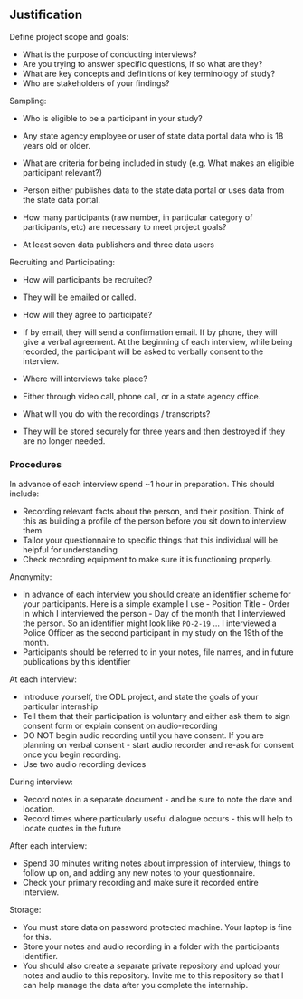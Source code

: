 ## Justification


Define project scope and goals: 
- What is the purpose of conducting interviews? 
- Are you trying to answer specific questions, if so what are they? 
- What are key concepts and definitions of key terminology of study? 
- Who are stakeholders of your findings?

Sampling: 
- Who is eligible to be a participant in your study?
 * Any state agency employee or user of state data portal data who is  18 years old or older. 
- What are criteria for being included in study (e.g. What makes an eligible participant relevant?)
 * Person either publishes data to the state data portal or uses data from the state data portal.
- How many participants (raw number, in particular category of participants, etc) are necessary to meet project goals?
 * At least seven data publishers and three data users

Recruiting and Participating: 
- How will participants be recruited? 
 * They will be emailed or called.
- How will they agree to participate?
 * If by email, they will send a confirmation email. If by phone, they will give a verbal agreement.  At the beginning of each interview, while being recorded, the participant will be asked to verbally consent to the interview.
- Where will interviews take place?
 * Either through video call, phone call, or in a state agency office.
- What will you do with the recordings / transcripts? 
 * They will be stored securely for three years and then destroyed if they are no longer needed.

### Procedures

In advance of each interview spend ~1 hour in preparation. This should include: 
- Recording relevant facts about the person, and their position. Think of this as building a profile of the person before you sit down to interview them. 
- Tailor your questionnaire to specific things that this individual will be helpful for understanding 
- Check recording equipment to make sure it is functioning properly. 

Anonymity: 
- In advance of each interview you should create an identifier scheme for your participants. Here is a simple example I use - Position Title - Order in which I interviewed the person - Day of the month that I interviewed the person. So an identifier might look like `PO-2-19` ... I interviewed a Police Officer as the second participant in my study on the 19th of the month. 
- Participants should be referred to in your notes, file names, and in future publications by this identifier

At each interview: 
- Introduce yourself, the ODL project, and state the goals of your particular internship
- Tell them that their participation is voluntary and either ask them to sign consent form or explain consent on audio-recording
- DO NOT begin audio recording until you have consent. If you are planning on verbal consent - start audio recorder and re-ask for consent once you begin recording. 
- Use two audio recording devices

During interview: 
- Record notes in a separate document - and be sure to note the date and location. 
- Record times where particularly useful dialogue occurs - this will help to locate quotes in the future 

After each interview:
- Spend 30 minutes writing notes about impression of interview, things to follow up on, and adding any new notes to your questionnaire. 
- Check your primary recording and make sure it recorded entire interview. 

Storage: 
- You must store data on password protected machine. Your laptop is fine for this. 
- Store your notes and audio recording in a folder with the participants identifier. 
- You should also create a separate private repository and upload your notes and audio to this repository. Invite me to this repository so that I can help manage the data after you complete the internship. 
